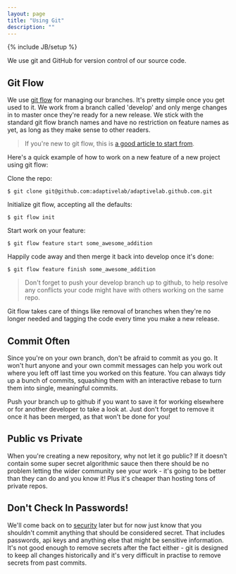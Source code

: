 ```yaml
---
layout: page
title: "Using Git"
description: ""
---
```

{% include JB/setup %}


We use git and GitHub for version control of our source code.


Git Flow
--------

We use [git flow](https://github.com/nvie/gitflow) for managing our branches.  It's pretty simple once you get used to it.  We work from a branch called 'develop' and only merge changes in to master once they're ready for a new release.  We stick with the standard git flow branch names and have no restriction on feature names as yet, as long as they make sense to other readers.

> If you're new to git flow, this is [a good article to start from](http://jeffkreeftmeijer.com/2010/why-arent-you-using-git-flow/).

Here's a quick example of how to work on a new feature of a new project using git flow:

Clone the repo:

```
$ git clone git@github.com:adaptivelab/adaptivelab.github.com.git
```

Initialize git flow, accepting all the defaults:

```
$ git flow init
```

Start work on your feature:

```
$ git flow feature start some_awesome_addition
```

Happily code away and then merge it back into develop once it's done:

```
$ git flow feature finish some_awesome_addition
```

> Don't forget to push your develop branch up to github, to help resolve any conflicts your code might have with others working on the same repo.

Git flow takes care of things like removal of branches when they're no longer needed and tagging the code every time you make a new release.


Commit Often
------------

Since you're on your own branch, don't be afraid to commit as you go.  It won't hurt anyone and your own commit messages can help you work out where you left off last time you worked on this feature.  You can always tidy up a bunch of commits, squashing them with an interactive rebase to turn them into single, meaningful commits.

Push your branch up to github if you want to save it for working elsewhere or for another developer to take a look at.  Just don't forget to remove it once it has been merged, as that won't be done for you!


Public vs Private
------------------

When you're creating a new repository, why not let it go public?  If it doesn't contain some super secret algorithmic sauce then there should be no problem letting the wider community see your work - it's going to be better than they can do and you know it!  Plus it's cheaper than hosting tons of private repos.


Don't Check In Passwords!
------------------------

We'll come back on to [security](/pages/security.html) later but for now just know that you shouldn't commit anything that should be considered secret.  That includes passwords, api keys and anything else that might be sensitive information.  It's not good enough to remove secrets after the fact either - git is designed to keep all changes historically and it's very difficult in practise to remove secrets from past commits.



